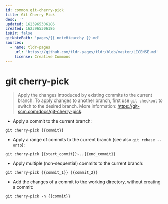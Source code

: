 ```yaml
---
id: common.git-cherry-pick
title: Git Cherry Pick
desc: ''
updated: 1623965306186
created: 1623965306186
isDir: false
gitNotePath: 'pages/{{ noteHiearchy }}.md'
sources:
  - name: tldr-pages
    url: 'https://github.com/tldr-pages/tldr/blob/master/LICENSE.md'
    license: Creative Commons
---
```

# git cherry-pick

> Apply the changes introduced by existing commits to the current branch.
> To apply changes to another branch, first use `git checkout` to switch to the desired branch.
> More information: <https://git-scm.com/docs/git-cherry-pick>.

- Apply a commit to the current branch:

`git cherry-pick {{commit}}`

- Apply a range of commits to the current branch (see also `git rebase --onto`):

`git cherry-pick {{start_commit}}~..{{end_commit}}`

- Apply multiple (non-sequential) commits to the current branch:

`git cherry-pick {{commit_1}} {{commit_2}}`

- Add the changes of a commit to the working directory, without creating a commit:

`git cherry-pick -n {{commit}}`

